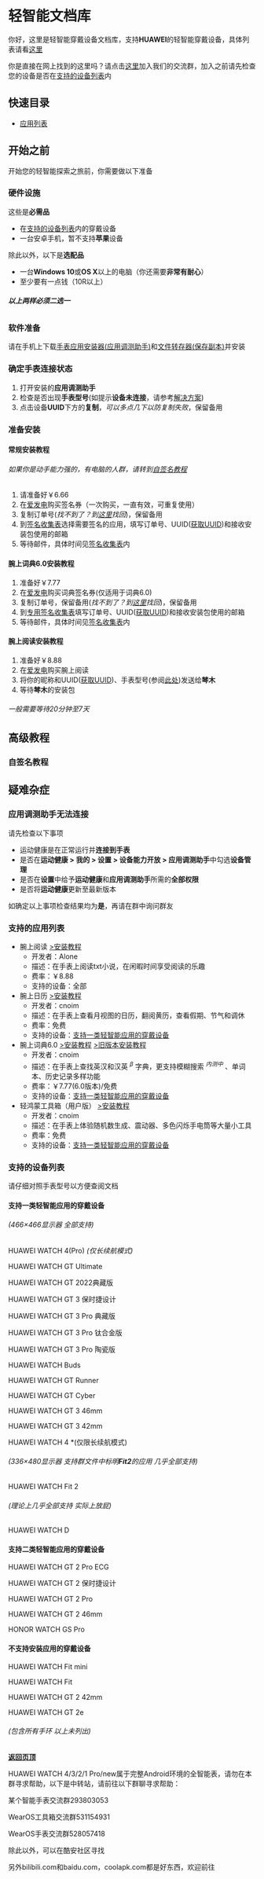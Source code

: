# 轻智能文档库
你好，这里是轻智能穿戴设备文档库，支持**HUAWEI**的轻智能穿戴设备，具体列表请看[这里](README.md#支持的设备列表)

你是直接在网上找到的这里吗？请点击[这里](ttp://qm.qq.com/cgi-bin/qm/qr?_wv=1027&k=BHJ4Eq_TVoptonjQAi5iHW8tO7OEexAt&authKey=Qz80UW1Nj376vyQ1HtpMrAcvigkxko50WBEXbqbZrYI%2BK79b6F59g%2Ba1Sx2XmzBr&noverify=0&group_code=576552423)加入我们的交流群，加入之前请先检查您的设备是否在[支持的设备列表](README.md#支持的设备列表)内
## 快速目录
- [应用列表](README.md#支持的应用列表)
## 开始之前
开始您的轻智能探索之旅前，你需要做以下准备
### 硬件设施
这些是**必需品**
- 在[支持的设备列表](README.md#支持的设备列表)内的穿戴设备
- 一台安卓手机，暂不支持**苹果**设备

除此以外，以下是**选配品**
- 一台**Windows 10**或**OS X**以上的电脑（你还需要**非常有耐心**）
- 至少要有一点钱（10R以上）
###### ***以上两样必须二选一***
### 软件准备
请在手机上下载[手表应用安装器(应用调测助手)](https://ghproxy.com/?q=https%3A%2F%2Fgithub.com%2Fkaokao221%2FliteWearableLib%2Fblob%2Fmain%2Fbase.apk)和[文件转存器(保存副本)](https://ghproxy.com/https://raw.githubusercontent.com/kaokao221/liteWearableLib/main/%E4%BF%9D%E5%AD%98%E5%89%AF%E6%9C%AC.apk)并安装
### 确定手表连接状态
1. 打开安装的**应用调测助手**
2. 检查是否出现**手表型号**(如提示**设备未连接**，请参考[解决方案](README.md#应用调测助手无法连接))
3. 点击设备**UUID**下方的**复制**，*可以多点几下以防复制失败*，保留备用
### 准备安装
#### 常规安装教程
###### *如果你是动手能力强的，有电脑的人群，请转到[自签名教程](README.md#自签名教程)*
1. 请准备好￥6.66
2. 在[爱发电](https://afdian.net/item/83772508caf011edafb052540025c377)购买签名券（一次购买，一直有效，可重复使用）
3. 复制订单号(*找不到了？到[这里](https://afdian.net/item/83772508caf011edafb052540025c377)找回*)，保留备用
4. 到[签名收集表](https://docs.qq.com/form/page/DY0FUSU52ZUFxSWN3)选择需要签名的应用，填写订单号、UUID([获取UUID](README.md#确定手表连接状态))和接收安装包使用的邮箱
5. 等待邮件，具体时间见[签名收集表](https://docs.qq.com/form/page/DY0FUSU52ZUFxSWN3)内
#### 腕上词典6.0安装教程
1. 准备好￥7.77
2. 在[爱发电](https://afdian.net/item/93c5a15ea3a511eda37052540025c377)购买词典签名券(仅适用于词典6.0)
3. 复制订单号，保留备用(*找不到了？到[这里](https://afdian.net/item/93c5a15ea3a511eda37052540025c377)找回*)，保留备用
4. 到[专用签名收集表](https://docs.qq.com/form/page/DY0tJZVlwcW1uenJt)填写订单号、UUID([获取UUID](README.md#确定手表连接状态))和接收安装包使用的邮箱
5. 等待邮件，具体时间见[签名收集表](https://docs.qq.com/form/page/DY0tJZVlwcW1uenJt)内
#### 腕上阅读安装教程
1. 准备好￥8.88
2. 在[爱发电](https://afdian.net/item?plan_id=af3468d60c0011ed87cb52540025c377)购买腕上阅读
3. 将你的昵称和UUID([获取UUID](README.md#确定手表连接状态))、手表型号(参阅[此处](README.md#支持的设备列表))发送给**棽木**
4. 等待**棽木**的安装包
###### *一般需要等待20分钟至7天*
## 高级教程
### 自签名教程
## 疑难杂症
### 应用调测助手无法连接
请先检查以下事项
- 运动健康是在正常运行并**连接到手表**
- 是否在**运动健康 > 我的 > 设置 > 设备能力开放 > 应用调测助手**中勾选**设备管理**
- 是否在**设置**中给予**运动健康**和**应用调测助手**所需的**全部权限**
- 是否将**运动健康**更新至最新版本

如确定以上事项检查结果均为**是**，再请在群中询问群友
### 支持的应用列表
- 腕上阅读 [>安装教程](README.md#腕上阅读安装教程)
  - 开发者：Alone
  - 描述：在手表上阅读txt小说，在闲暇时间享受阅读的乐趣
  - 费率：￥8.88
  - 支持的设备：全部
- 腕上日历 [>安装教程](README.md#常规安装教程)
  - 开发者：cnoim
  - 描述：在手表上查看月视图的日历，翻阅黄历，查看假期、节气和调休
  - 费率：免费
  - 支持的设备：[支持一类轻智能应用的穿戴设备](README.md#支持一类轻智能应用的穿戴设备)
- 腕上词典6.0 [>安装教程](README.md#腕上词典6.0安装教程) [>旧版本安装教程](README.md#常规安装教程)
  - 开发者：cnoim
  - 描述：在手表上查找英汉和汉英 $^\beta$ 字典，更支持模糊搜索 $^{内测中}$ 、单词本、历史记录多样功能
  - 费率：￥7.77(6.0版本)/免费
  - 支持的设备：[支持一类轻智能应用的穿戴设备](README.md#支持一类轻智能应用的穿戴设备)
- 轻鸿蒙工具箱（用户版） [>安装教程](README.md#常规安装教程)
  - 开发者：cnoim
  - 描述：在手表上体验随机数生成、震动器、多色闪烁手电筒等大量小工具
  - 费率：免费
  - 支持的设备：[支持一类轻智能应用的穿戴设备](README.md#支持一类轻智能应用的穿戴设备)
### 支持的设备列表
请仔细对照手表型号以方便查阅文档
#### 支持一类轻智能应用的穿戴设备
###### *(466×466显示器 全部支持)*

HUAWEI WATCH 4(Pro) *(仅长续航模式)*

HUAWEI WATCH GT Ultimate

HUAWEI WATCH GT 2022典藏版

HUAWEI WATCH GT 3 保时捷设计

HUAWEI WATCH GT 3 Pro 典藏版

HUAWEI WATCH GT 3 Pro 钛合金版

HUAWEI WATCH GT 3 Pro 陶瓷版

HUAWEI WATCH Buds

HUAWEI WATCH GT Runner

HUAWEI WATCH GT Cyber

HUAWEI WATCH GT 3 46mm

HUAWEI WATCH GT 3 42mm

HUAWEI WATCH 4 *(仅限长续航模式)


###### *(336×480显示器 支持群文件中标明**Fit2**的应用 几乎全部支持)*

HUAWEI WATCH Fit 2

###### *(理论上几乎全部支持 实际上放屁)*

HUAWEI WATCH D

#### 支持二类轻智能应用的穿戴设备

HUAWEI WATCH GT 2 Pro ECG

HUAWEI WATCH GT 2 保时捷设计

HUAWEI WATCH GT 2 Pro

HUAWEI WATCH GT 2 46mm

HONOR WATCH GS Pro


#### 不支持安装应用的穿戴设备

HUAWEI WATCH Fit mini

HUAWEI WATCH Fit

HUAWEI WATCH GT 2 42mm

HUAWEI WATCH GT 2e

###### *(包含所有手环 以上未列出)*

**[返回页顶](README.md#轻智能文档库)**

HUAWEI WATCH 4/3/2/1 Pro/new属于完整Android环境的全智能表，请勿在本群寻求帮助，以下是中转站，请前往以下群聊寻求帮助：

某个智能手表交流群293803053

WearOS工具箱交流群531154931

WearOS手表交流群528057418

除此以外，可以在酷安社区寻找

另外bilibili.com和baidu.com，coolapk.com都是好东西，欢迎前往
